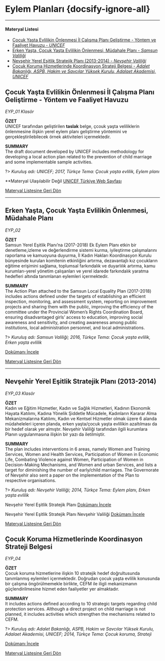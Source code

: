 # Eylem Planları {docsify-ignore-all}
***
#### __Materyal Listesi__

- [Çocuk Yaşta Evlilikin Önlenmesi İl Çalışma Planı Geliştirme - Yöntem ve Faaliyet Havuzu - *UNICEF*](#Çocuk-yaşta-evlilikin-Önlenmesi-İl-Çalışma-planı-geliştirme-yöntem-ve-faaliyet-havuzu)
- [Erken Yaşta, Çocuk Yaşta Evlilikin Önlenmesi, Müdahale Planı - *Samsun Valiliği*](#erken-yaşta-Çocuk-yaşta-evlilikin-Önlenmesi-müdahale-planı)
- [Nevşehir Yerel Eşitlik Stratejik Planı (2013-2014) - *Nevşehir Valiliği*](#nevşehir-yerel-eşitlik-stratejik-planı-2013-2014)
- [Çocuk Koruma Hizmetlerinde Koordinasyon Strateji Belgesi - *Adalet Bakanlığı, ASPB, Hakim ve Savcılar Yüksek Kurulu, Adalaet Akademisi, UNICEF*](#Çocuk-koruma-hizmetlerinde-koordinasyon-strateji-belgesi)



## Çocuk Yaşta Evlilikin Önlenmesi İl Çalışma Planı Geliştirme - Yöntem ve Faaliyet Havuzu
*EYP_01 Klasör*  

**ÖZET**  
 UNICEF tarafından geliştirilen **taslak** belge, çcouk yaşta veliliklerin önlenmesine ilişkin yerel eylem planı geliştirme yöntemini ve gerçekleştirilebilecek örnek aktiviteleri içermektedir.

 **SUMMARY**  
The draft document developed by UNICEF includes methodology for developing a local action plan related to the prevention of child marriage and some implementable sample activities. 

?> *Kuruluş adı: UNICEF; 2017, Türkçe Tema: Çocuk yaşta evlilik, Eylem planı*  

<!--
Çocuk Yaşta Evliliklerin Önlenmesi için İl Çalışma Planı Geliştirme [Dokümanı İncele](downloads\EYP\EYP_01\CYEO_IL_CALISMA_PLANI_METODOLOJI.pdf ':ignore')

Çocuk Yaşta Evliliklerin Önlenmesi için Faaliyet Havuzu Final [Dokümanı İncele](downloads\EYP\EYP_01\CYEO_FAALIYET_HAVUZU_FINAL.pdf ':ignore')

Önceliklendirilmiş Faaliyet Havuzu [Dokümanı İncele](downloads\EYP\EYP_01\SINIFLANDIRILMIS_FAALIYET_HAVUZU-doc.docx.pdf ':ignore')

İli Çocuk Yaşta Evliliklerin Önlenmesi Çalışma Planı [Dokümanı İncele](downloads\EYP\EYP_01\SABLON_SON-doc.docx.pdf ':ignore')
-->
**Materyal Ulaşılabilir Değil
 [UNICEF Türkiye Web Sayfası](www.unicef.org.tr)

[Materyal Listesine Geri Dön](#materyal-listesi)
***

## Erken Yaşta, Çocuk Yaşta Evlilikin Önlenmesi, Müdahale Planı
*EYP_02*

**ÖZET**  
Samsun Yerel Eşitlik Planı’na (2017-2018) Ek Eylem Planı etkin bir denetleme,izleme  ve değerlendirme sistemi kurma, iyileştirme çalışmalarını raporlama ve kamuoyuna duyurma, İl Kadın Hakları Koordinasyon Kurulu bünyesinde kurulan komitenin etkinliğini artırma, dezavantajlı kız çocukların eğitime erişimini sağlama, toplumsal farkındalık ve duyarlılık artırma, kamu kurumları-yerel yönetim çalışanları ve yerel idarede farkındalık yaratma hedefleri altında tanımlanan eylemleri içermektedir.

**SUMMARY**  
 The Action Plan attached to the Samsun Local Equality Plan (2017-2018) includes actions defined under the targets of establishing an efficient inspection, monitoring, and assessment system, reporting on improvement projects and sharing them with the public, improving the efficiency of the committee under the Provincial Women’s Rights Coordination Board, ensuring disadvantaged girls’ access to education, improving social awareness and sensitivity, and creating awareness among public institutions, local administration personnel, and local administrations.

?> *Kuruluş adı: Samsun Valiliği; 2016, Türkçe Tema: Çocuk yaşta evlilik, Erken yaşta evlilik*

[Dokümanı İncele](downloads\EYP\EYP_02.pdf ':ignore')

[Materyal Listesine Geri Dön](#materyal-listesi)
***

## Nevşehir Yerel Eşitlik Stratejik Planı (2013-2014)
*EYP_03 Klasör*  

**ÖZET**  
Kadın ve Eğitim Hizmetler, Kadın ve Sağlık Hizmetleri, Kadının Ekonomik Hayata Katılımı, Kadına Yönelik Şiddetle Mücadele, Kadınların Kararar Alma Mekanizmalarına Katılımı, Kadın ve Kentsel Hizmetler olmak üzere 6 alanda müdaheleleri içeren planda, erken yaşta/çocuk yaşta evlilikin azaltılması da bir hedef olarak yer almıştır.  Nevşehir Valiliği tarafından ilgili kurumlara Planın uygulanmasına ilişkin bir yazı da iletilmiştir.

**SUMMARY**  
 The plan includes interventions in 6 areas, namely Women and Training Services, Women and Health Services, Participation of Women in Economic Life, Combating Violence against Women, Participation of Women in Decision-Making Mechanisms, and Women and urban Services, and lists a target for diminishing the number of early/child marriages.  The Governorate of Nevşehir also sent a paper on the implementation of the Plan to respective organisations.

?> *Kuruluş adı: Nevşehir Valiliği; 2014, Türkçe Tema: Eylem planı, Erken yaşta evlilik*  

Nevşehir Yerel Eşitlik Stratejik Planı [Dokümanı İncele](downloads\EYP\EYP_03\EYP_03.pdf ':ignore')

Nevşehir Yerel Eşitlik Stratejik Planı Nevşehir Valiliği [Dokümanı İncele](downloads\EYP\EYP_03\EYP_03_Vali.pdf ':ignore')

[Materyal Listesine Geri Dön](#materyal-listesi)

## Çocuk Koruma Hizmetlerinde Koordinasyon Strateji Belgesi
*EYP_04*

**ÖZET**  
Çocuk koruma hizmetlerine ilişkin 10 stratejik hedef doğrultusunda tanımlanmış eylemleri içermektedir. Doğrudan çocuk yaşta evlilik konusunda bir çalışma öngörülmemekle birlikte, CEFM ile iligli mekanizmanın güçlendirilmesine hizmet eden faaliyetler yer almaktadır.

**SUMMARY**  
 It includes actions defined according to 10 strategic targets regarding child protection services. Although a direct project on child marriage is not planned, it includes activities which strengthen the mechanisms related to CEFM.

?> *Kuruluş adı: Adalet Bakanlığı, ASPB, Hakim ve Savcılar Yüksek Kurulu, Adalaet Akademisi, UNICEF; 2014, Türkçe Tema: Çocuk koruma, Strateji*

[Dokümanı İncele](downloads\EYP\EYP_04.pdf ':ignore')

[Materyal Listesine Geri Dön](#materyal-listesi)
